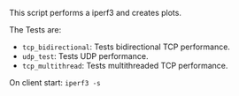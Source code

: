 This script performs a iperf3 and creates plots. 

The Tests are:
- `tcp_bidirectional`: Tests bidirectional TCP performance.
- `udp_test`: Tests UDP performance.
- `tcp_multithread`: Tests multithreaded TCP performance.

On client start:
`iperf3 -s`